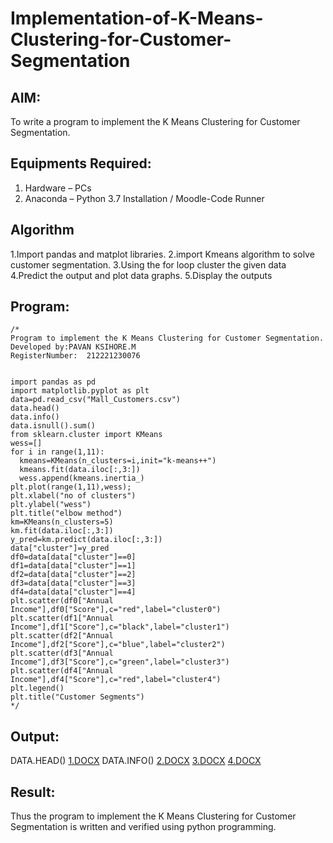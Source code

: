 # Implementation-of-K-Means-Clustering-for-Customer-Segmentation

## AIM:
To write a program to implement the K Means Clustering for Customer Segmentation.

## Equipments Required:
1. Hardware – PCs
2. Anaconda – Python 3.7 Installation / Moodle-Code Runner

## Algorithm
1.Import pandas and matplot libraries.
2.import Kmeans algorithm to solve customer segmentation.
3.Using the for loop cluster the given data
4.Predict the output and plot data graphs.
5.Display the outputs


## Program:
```
/*
Program to implement the K Means Clustering for Customer Segmentation.
Developed by:PAVAN KSIHORE.M
RegisterNumber:  212221230076


import pandas as pd
import matplotlib.pyplot as plt
data=pd.read_csv("Mall_Customers.csv")
data.head()
data.info()
data.isnull().sum()
from sklearn.cluster import KMeans
wess=[]
for i in range(1,11):
  kmeans=KMeans(n_clusters=i,init="k-means++")
  kmeans.fit(data.iloc[:,3:])
  wess.append(kmeans.inertia_)
plt.plot(range(1,11),wess);
plt.xlabel("no of clusters")
plt.ylabel("wess")
plt.title("elbow method")
km=KMeans(n_clusters=5)
km.fit(data.iloc[:,3:])
y_pred=km.predict(data.iloc[:,3:])
data["cluster"]=y_pred
df0=data[data["cluster"]==0]
df1=data[data["cluster"]==1]
df2=data[data["cluster"]==2]
df3=data[data["cluster"]==3]
df4=data[data["cluster"]==4]
plt.scatter(df0["Annual Income"],df0["Score"],c="red",label="cluster0")
plt.scatter(df1["Annual Income"],df1["Score"],c="black",label="cluster1")
plt.scatter(df2["Annual Income"],df2["Score"],c="blue",label="cluster2")
plt.scatter(df3["Annual Income"],df3["Score"],c="green",label="cluster3")
plt.scatter(df4["Annual Income"],df4["Score"],c="red",label="cluster4")
plt.legend()
plt.title("Customer Segments")
*/
```

## Output:
DATA.HEAD()
[1.DOCX](https://github.com/pavankishore-AIDS/Implementation-of-K-Means-Clustering-for-Customer-Segmentation/files/8876116/1.DOCX)
DATA.INFO()
[2.DOCX](https://github.com/pavankishore-AIDS/Implementation-of-K-Means-Clustering-for-Customer-Segmentation/files/8876119/2.DOCX)
[3.DOCX](https://github.com/pavankishore-AIDS/Implementation-of-K-Means-Clustering-for-Customer-Segmentation/files/8876122/3.DOCX)
[4.DOCX](https://github.com/pavankishore-AIDS/Implementation-of-K-Means-Clustering-for-Customer-Segmentation/files/8876124/4.DOCX)



## Result:
Thus the program to implement the K Means Clustering for Customer Segmentation is written and verified using python programming.
